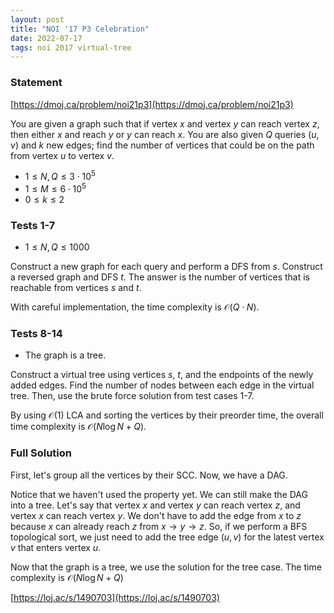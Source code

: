 ```yaml
---
layout: post
title: "NOI '17 P3 Celebration"
date: 2022-07-17
tags: noi 2017 virtual-tree
---
```


### Statement 

[https://dmoj.ca/problem/noi21p3](https://dmoj.ca/problem/noi21p3)

You are given a graph such that if vertex $x$ and vertex $y$ can reach vertex $z$, then either $x$ and reach $y$ or $y$ can reach $x$. You are also given $Q$ queries $(u, v)$ and $k$ new edges; find the number of vertices that could be on the path from vertex $u$ to vertex $v$.

* $1\leq N, Q\leq 3\cdot 10^5$
* $1\leq M\leq 6\cdot 10^5$
* $0\leq k\leq 2$

### Tests 1-7

* $1\leq N, Q\leq 1000$

Construct a new graph for each query and perform a DFS from $s$. Construct a reversed graph and DFS $t$. The answer is the number of vertices that is reachable from vertices $s$ and $t$.

With careful implementation, the time complexity is $\mathcal O(Q\cdot N)$.

### Tests 8-14

* The graph is a tree.

Construct a virtual tree using vertices $s$, $t$, and the endpoints of the newly added edges. Find the number of nodes between each edge in the virtual tree. Then, use the brute force solution from test cases 1-7.

By using $\mathcal O(1)$ LCA and sorting the vertices by their preorder time, the overall time complexity is $\mathcal O(N\log N + Q)$.

### Full Solution

First, let's group all the vertices by their SCC. Now, we have a DAG.

Notice that we haven't used the property yet. We can still make the DAG into a tree. Let's say that vertex $x$ and vertex $y$ can reach vertex $z$, and vertex $x$ can reach vertex $y$. We don't have to add the edge from $x$ to $z$ because $x$ can already reach $z$ from $x\rightarrow y\rightarrow z$. So, if we perform a BFS topological sort, we just need to add the tree edge $(u, v)$ for the latest vertex $v$ that enters vertex $u$.

Now that the graph is a tree, we use the solution for the tree case. The time complexity is $\mathcal O(N\log N + Q)$

[https://loj.ac/s/1490703](https://loj.ac/s/1490703)
